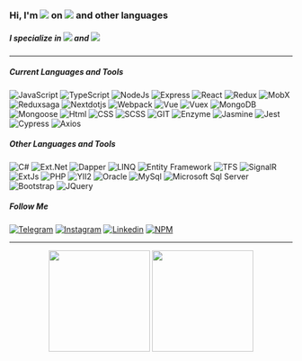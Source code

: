 ### Hi, I'm ![](https://img.shields.io/badge/DEVELOPER-62dafb?style=for-the-badge) on ![](https://img.shields.io/badge/JS-efd919?style=for-the-badge) and other languages

##### I specialize in ![](https://img.shields.io/badge/frontend-65c497?style=flat-square) and ![](https://img.shields.io/badge/backend-65c497?style=flat-square)

---

##### Current Languages and Tools

![JavaScript](https://img.shields.io/badge/Java_Script-404040?style=for-the-badge&logo=javascript)
![TypeScript](https://img.shields.io/badge/Type_Script-404040?style=for-the-badge&logo=typescript)
![NodeJs](https://img.shields.io/badge/Node_Js-404040?style=for-the-badge&logo=nodedotjs)
![Express](https://img.shields.io/badge/Express-404040?style=for-the-badge&logo=nodedotjs)
![React](https://img.shields.io/badge/React-404040?style=for-the-badge&logo=react)
![Redux](https://img.shields.io/badge/Redux-404040?style=for-the-badge&logo=redux)
![MobX](https://img.shields.io/badge/MobX-404040?style=for-the-badge&logo=mobx)
![Reduxsaga](https://img.shields.io/badge/Reduxsaga-404040?style=for-the-badge&logo=reduxsaga)
![Nextdotjs](https://img.shields.io/badge/Next.js-404040?style=for-the-badge&logo=nextdotjs)
![Webpack](https://img.shields.io/badge/Webpack-404040?style=for-the-badge&logo=Webpack)
![Vue](https://img.shields.io/badge/Vue-404040?style=for-the-badge&logo=vuedotjs)
![Vuex](https://img.shields.io/badge/Vuex-404040?style=for-the-badge&logo=vuedotjs)
![MongoDB](https://img.shields.io/badge/MongoDB-404040?style=for-the-badge&logo=mongodb)
![Mongoose](https://img.shields.io/badge/Mongoose-404040?style=for-the-badge&logo=mongodb)
![Html](https://img.shields.io/badge/HTML-404040?style=for-the-badge&logo=html5)
![CSS](https://img.shields.io/badge/CSS-404040?style=for-the-badge&logo=CSS3)
![SCSS](https://img.shields.io/badge/SCSS-404040?style=for-the-badge&logo=CSS3)
![GIT](https://img.shields.io/badge/git-404040?style=for-the-badge&logo=git)
![Enzyme](https://img.shields.io/badge/Enzyme-404040?style=for-the-badge&logo=javascript)
![Jasmine](https://img.shields.io/badge/Jasmine-404040?style=for-the-badge&logo=Jasmine)
![Jest](https://img.shields.io/badge/Jest-404040?style=for-the-badge&logo=Jest)
![Cypress](https://img.shields.io/badge/Cypress-404040?style=for-the-badge&logo=Cypress)
![Axios](https://img.shields.io/badge/Axios-404040?style=for-the-badge&logo=javascript)

##### Other Languages and Tools

![C#](https://img.shields.io/badge/c%23-404040?style=for-the-badge&logo=csharp)
![Ext.Net](https://img.shields.io/badge/Ext.Net-404040?style=for-the-badge&logo=csharp)
![Dapper](https://img.shields.io/badge/Dapper-404040?style=for-the-badge&logo=csharp)
![LINQ](https://img.shields.io/badge/LINQ-404040?style=for-the-badge&logo=csharp)
![Entity Framework](https://img.shields.io/badge/Entity_Framework-404040?style=for-the-badge&logo=csharp)
![TFS](https://img.shields.io/badge/TFS-404040?style=for-the-badge&logo=csharp)
![SignalR](https://img.shields.io/badge/SignalR-404040?style=for-the-badge&logo=csharp)
![ExtJs](https://img.shields.io/badge/Ext.Js-404040?style=for-the-badge&logo=javascript)
![PHP](https://img.shields.io/badge/PHP-404040?style=for-the-badge&logo=php)
![YII2](https://img.shields.io/badge/Yii2-404040?style=for-the-badge&logo=php)
![Oracle](https://img.shields.io/badge/Oracle-404040?style=for-the-badge&logo=oracle)
![MySql](https://img.shields.io/badge/MySql-404040?style=for-the-badge&logo=mysql)
![Microsoft Sql Server](https://img.shields.io/badge/Microsoft_Sql_Server-404040?style=for-the-badge&logo=microsoftsqlserver)
![Bootstrap](https://img.shields.io/badge/Bootstrap-404040?style=for-the-badge&logo=Bootstrap)
![JQuery](https://img.shields.io/badge/JQuery-404040?style=for-the-badge&logo=JQuery)

##### Follow Me

[![Telegram](https://img.shields.io/badge/Telegram-404040?style=for-the-badge&logo=telegram)](https://t.me/alexi_berg)
[![Instagram](https://img.shields.io/badge/Instagram-404040?style=for-the-badge&logo=instagram)](https://www.instagram.com/alexi.berg)
[![Linkedin](https://img.shields.io/badge/Linkedin-404040?style=for-the-badge&logo=linkedin)](https://www.linkedin.com/in/alexander-sosunov-b27a32175/)
[![NPM](https://img.shields.io/badge/NPM-404040?style=for-the-badge&logo=NPM)](https://www.npmjs.com/~asosunoff)

---

<!-- <div align="center">

[![Anurag's GitHub stats](https://github-readme-stats.vercel.app/api?username=asosunoff&hide=stars&count_private=true&show_icons=true&theme=dark)](https://github.com/anuraghazra/github-readme-stats)

[![Top Langs](https://github-readme-stats.vercel.app/api/top-langs/?username=asosunoff&layout=compact&langs_count=20&hide=html&count_private=true&theme=dark)](https://github.com/anuraghazra/github-readme-stats)

</div> -->

<div align="center">
<img height="180" src="https://github-readme-stats.vercel.app/api?username=asosunoff&hide=stars&count_private=true&show_icons=true&theme=vue" alt=""
/>
<img height="180" src="https://github-readme-stats.vercel.app/api/top-langs/?username=asosunoff&layout=compact&langs_count=20&hide=html&count_private=true&theme=vue" alt=""
/>
</div>
